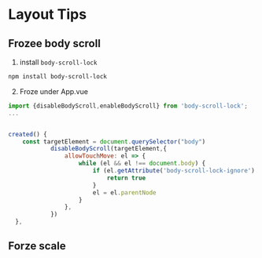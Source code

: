 # Layout Tips



## Frozee body scroll

1. install `body-scroll-lock`

```bash
npm install body-scroll-lock
```

2. Froze under App.vue

```javascript
import {disableBodyScroll,enableBodyScroll} from 'body-scroll-lock';
...


created() {	
    const targetElement = document.querySelector("body")
			disableBodyScroll(targetElement,{
				allowTouchMove: el => {
					while (el && el !== document.body) {
						if (el.getAttribute('body-scroll-lock-ignore') !== null) {
							return true
						}
						el = el.parentNode
					}
				},
			})
  },
```



## Forze scale

